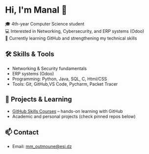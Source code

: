 # Hi, I'm Manal 👋  

🎓 4th-year Computer Science student  
💻 Interested in Networking, Cybersecurity, and ERP systems (Odoo)  
🌱 Currently learning GitHub  and strengthening my technical skills 

## 🛠️ Skills & Tools  
- Networking & Security fundamentals  
- ERP systems (Odoo)  
- Programming: Python, Java, SQL, C, Html/CSS  
- Tools: Git, GitHub,VS Code, Pycharm, Packet Tracer
  
## 📌 Projects & Learning  
- [GitHub Skills Courses](https://skills.github.com/) – hands-on learning with GitHub  
- Academic and personal projects (check pinned repos below)  

## 📫 Contact  
- Email: mm_outmoune@esi.dz
